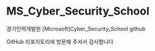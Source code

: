# MS_Cyber_Security_School
경기인력개발원 [Microsoft]Cyber_Security_School github

GitHub 리포지토리에 방문해 주셔서 감사합니다
